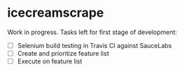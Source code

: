 # icecreamscrape
Work in progress. Tasks left for first stage of development:
- [ ] Selenium build testing in Travis CI against SauceLabs
- [ ] Create and prioritize feature list
- [ ] Execute on feature list
